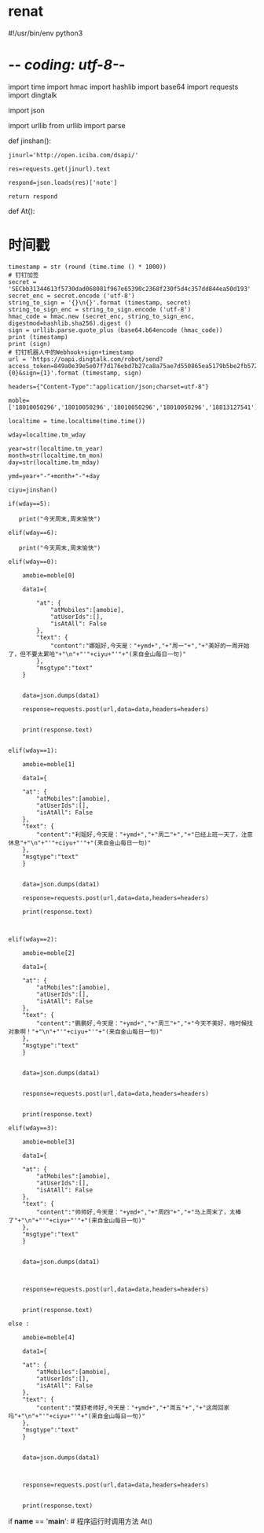 # renat
#!/usr/bin/env python3
# -*- coding: utf-8-*-

import time
import hmac
import hashlib
import base64
import requests
import dingtalk

import json

import urllib
from urllib import parse

def jinshan():
    
    
    jinurl='http://open.iciba.com/dsapi/'
    
    res=requests.get(jinurl).text
    
    respond=json.loads(res)['note']
    
    return respond
    


def At():


    
 # 时间戳

    timestamp = str (round (time.time () * 1000))
    # 钉钉加签
    secret = 'SECbb31344613f5730dad068081f967e65390c2368f230f5d4c357dd844ea50d193'
    secret_enc = secret.encode ('utf-8')
    string_to_sign = '{}\n{}'.format (timestamp, secret)
    string_to_sign_enc = string_to_sign.encode ('utf-8')
    hmac_code = hmac.new (secret_enc, string_to_sign_enc, digestmod=hashlib.sha256).digest ()
    sign = urllib.parse.quote_plus (base64.b64encode (hmac_code))
    print (timestamp)
    print (sign)
    # 钉钉机器人中的Webhook+sign+timestamp
    url = 'https://oapi.dingtalk.com/robot/send?access_token=849a0e39e5e07f7d176ebd7b27ca8a75ae7d550865ea5179b5be2fb57206f131&timestamp={0}&sign={1}'.format (timestamp, sign)
    
    headers={"Content-Type":"application/json;charset=utf-8"}
    
    moble=['18010050296','18010050296','18010050296','18010050296','18813127541']
    
    localtime = time.localtime(time.time())
    
    wday=localtime.tm_wday

    year=str(localtime.tm_year)
    month=str(localtime.tm_mon)
    day=str(localtime.tm_mday)

    ymd=year+"-"+month+"-"+day
    
    ciyu=jinshan()
    
    if(wday==5):
    
       print("今天周末,周末愉快")
        
    elif(wday==6):
    
       print("今天周末,周末愉快")
    
    elif(wday==0):
        
        amobie=moble[0]
        
        data1={

            "at": {
                "atMobiles":[amobie],
                "atUserIds":[],
                "isAtAll": False
            },
            "text": {
                "content":"娜姐好,今天是："+ymd+","+"周一"+","+"美好的一周开始了，但不要太累哈"+"\n"+"'"+ciyu+"'"+"(来自金山每日一句)"
            },
            "msgtype":"text"
        }
        
        
        data=json.dumps(data1)

        response=requests.post(url,data=data,headers=headers)


        print(response.text)


    elif(wday==1):
    
        amobie=moble[1]
        
        data1={

        "at": {
            "atMobiles":[amobie],
            "atUserIds":[],
            "isAtAll": False
        },
        "text": {
            "content":"利姐好,今天是："+ymd+","+"周二"+","+"已经上班一天了，注意休息"+"\n"+"'"+ciyu+"'"+"(来自金山每日一句)"
        },
        "msgtype":"text"
        }
        
        
        data=json.dumps(data1)

        response=requests.post(url,data=data,headers=headers)

        print(response.text)
        
        
        
    elif(wday==2):
    
        amobie=moble[2]
        
        data1={

        "at": {
            "atMobiles":[amobie],
            "atUserIds":[],
            "isAtAll": False
        },
        "text": {
            "content":"鹏鹏好,今天是："+ymd+","+"周三"+","+"今天不美好，啥时候找对象啊！"+"\n"+"'"+ciyu+"'"+"(来自金山每日一句)"
        },
        "msgtype":"text"
        }


        data=json.dumps(data1)


        response=requests.post(url,data=data,headers=headers)


        print(response.text)
        
    elif(wday==3):
    
        amobie=moble[3]
        
        data1={

        "at": {
            "atMobiles":[amobie],
            "atUserIds":[],
            "isAtAll": False
        },
        "text": {
            "content":"帅帅好,今天是："+ymd+","+"周四"+","+"马上周末了，太棒了"+"\n"+"'"+ciyu+"'"+"(来自金山每日一句)"
        },
        "msgtype":"text"
        }


        data=json.dumps(data1)



        response=requests.post(url,data=data,headers=headers)


        print(response.text)
        
    else :
    
        amobie=moble[4]
        
        data1={

        "at": {
            "atMobiles":[amobie],
            "atUserIds":[],
            "isAtAll": False
        },
        "text": {
            "content":"樊舒老师好,今天是："+ymd+","+"周五"+","+"这周回家吗"+"\n"+"'"+ciyu+"'"+"(来自金山每日一句)"
        },
        "msgtype":"text"
        }


        data=json.dumps(data1)



        response=requests.post(url,data=data,headers=headers)


        print(response.text)
        
     
        
    
    

if __name__ == '__main__':
    # 程序运行时调用方法
    At()
